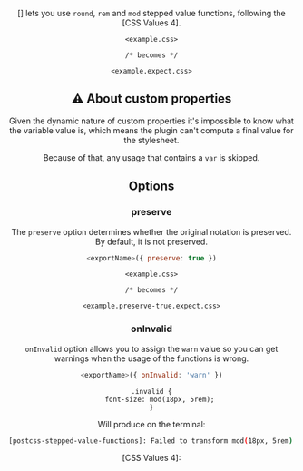<!-- Available Variables: -->
<!-- <humanReadableName> PostCSS Your Plugin -->
<!-- <exportName> postcssYourPlugin -->
<!-- <packageName> @csstools/postcss-your-plugin -->
<!-- <packageVersion> 1.0.0 -->
<!-- <packagePath> plugins/postcss-your-plugin -->
<!-- <cssdbId> your-feature -->
<!-- <specUrl> https://www.w3.org/TR/css-color-4/#funcdef-color -->
<!-- <example.css> file contents for examples/example.css -->
<!-- <header> -->
<!-- <usage> usage instructions -->
<!-- <envSupport> -->
<!-- <corsWarning> -->
<!-- <linkList> -->
<!-- to generate : npm run docs -->

<header>

[<humanReadableName>] lets you use `round`, `rem` and `mod` stepped value functions, following the [CSS Values 4].

```pcss
<example.css>

/* becomes */

<example.expect.css>
```

<usage>

<envSupport>

## ⚠️ About custom properties

Given the dynamic nature of custom properties it's impossible to know what the variable value is, which means the plugin can't compute a final value for the stylesheet. 

Because of that, any usage that contains a `var` is skipped.

## Options

### preserve

The `preserve` option determines whether the original notation
is preserved. By default, it is not preserved.

```js
<exportName>({ preserve: true })
```

```pcss
<example.css>

/* becomes */

<example.preserve-true.expect.css>
```

### onInvalid

`onInvalid` option allows you to assign the `warn` value so you can get warnings when the usage of the functions is wrong.

```js
<exportName>({ onInvalid: 'warn' })
```

```pcss
.invalid {
	font-size: mod(18px, 5rem);
}
```

Will produce on the terminal:

```bash
[postcss-stepped-value-functions]: Failed to transform mod(18px, 5rem) as the units don't match
```

<linkList>
[CSS Values 4]: <specUrl>
